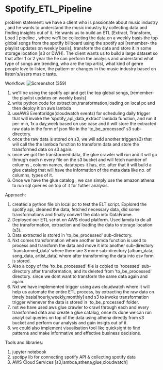 # Spotify_ETL_Pipeline

problem statement: 
    we have a client who is passionate about music industry , and he wants to understand the music industry by collecting data and finding insights out of it. 
    He wants us to build an ETL [Extract, Transform, Load ] pipeline , where we'll be collecting the data on a weekly basis the top global songs from the spotify billboard using the spotify api [remember- the playlist updates on weekly basis], transform the data and store it in some storage location [s3 or DWH]. The client wants us to build a large dataset  so that after 1 or 2 year the he can perform the analysis and understand what type of songs are trending, who are the top artist, what kind of genre people love to listen, the pattern  or changes in the music industry based on listen's/users  music taste. 
   
Workflow:
![Screenshot (359)](https://github.com/Salvik24Bhowal/spotify_etl_project/assets/67736824/9caaafa3-2429-401e-a65f-0e39d06ebcbb)

1. we'll be using the spotify api and get the top global songs, [remember- the playlist updates on weekly basis] 
2. write python code for extraction,transformation,loading on local pc and then deploy it on aws lambda
3. useAWS Eventbridge(cloudwatch events) for scheduling daily trigger that will invoke the 'spotify_api_data_extract' lambda function, and run it per-min, 1x a day,week based on use case and it will store the extracted raw data in the form of json file in the 'to_be_processed' s3 sub-directory.
4. once the raw data is stored on s3, we will add another trigger(s3) that will call the  the lambda function to transform data and store the transformed data on s3 again.
5. once we got the transformed data, the glue crawler will run and it will go through each n every file on the s3 bucket and will fetch number of columns , column names, datatypes it has, etc. after that it will build a glue catalog that will have the information of the meta data like no. of columns, types of it.
6. Once we have the glue catalog , we can simply use the amazon athena to run sql queries on top of it for futher analysis.

Approach:
1. created a python file on local pc to test the ELT script. Explored the spotify api, cleaned the data, fetched necessary data, did some transformations and finally convert the data into DataFrame.
2. Deployed our ETL script on AWS cloud platform. Used lamda to do all the transformation, extraction and loading the data to storage location (s3).
3. Data extracted is stored in 'to_be_processed' sub-directory.
4. Nxt comes transformation where another lamda function is used to process and transform the data and move it into another sub-directory 'transformed_data' where there are 3 more sub-directory [album_data, song_data, artist_data] where after transforming the data into csv form is stored.
5. Also a copy of the 'to_be_processed' file is copied to 'rocessed' sub-directory after transformation, and its deleted from 'to_be_processed' directory. since we dont want to transform the same data again and again.
6. Nxt we have implemented trigger using aws cloudwatch where it will help us automate the entire ETL process, by extracting the raw data on timely basis[hourly,weekly,monthly] and s3 to invoke transformation trigger whenever the data is stored in 'to_be_processed' folder.
7. nxt we have used aws glue crawler to crawl through each and every transformed data and create a glue catalog, once its done we can run analytical queries on top of the data using athena directly from s3 bucket and perform our analysis and gain insigts out of it.
8. we could also implement visualisation tool like quicksight to find patterns and make informative and effective business decisions.
   

Tools and libraries:
1. jupyter notebook
2. spotipy lib for connecting spotify API & collecting spotify data
3. AWS Cloud Services [s3,lambda,athena,glue,cloudwatch]
